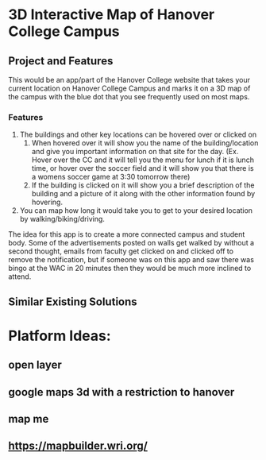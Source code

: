 # 3D Interactive Map of Hanover College Campus
## Project and Features
This would be an app/part of the Hanover College website that takes your current location on Hanover College Campus and marks it on a 3D map of the campus with the blue dot that you see frequently used on most maps. 
### Features
1. The buildings and other key locations can be hovered over or clicked on
    1. When hovered over it will show you the name of the building/location and give you important information on that site for the day. (Ex. Hover over the CC and it will tell you the menu for lunch if it is lunch time, or hover over the soccer field and it will show you that there is a womens soccer game at 3:30 tomorrow there)
    2. If the building is clicked on it will show you a brief description of the building and a picture of it along with the other information found by hovering.
2. You can map how long it would take you to get to your desired location by walking/biking/driving.

The idea for this app is to create a more connected campus and student body. Some of the advertisements posted on walls get walked by without a second thought, emails from faculty get clicked on and clicked off to remove the notification, but if someone was on this app and saw there was bingo at the WAC in 20 minutes then they would be much more inclined to attend.

## Similar Existing Solutions






























# Platform Ideas: 
## open layer
## google maps 3d with a restriction to hanover
## map me
## https://mapbuilder.wri.org/
